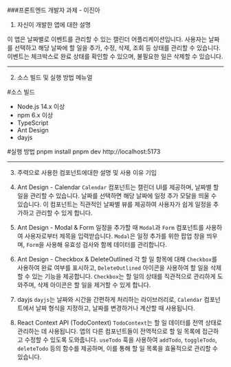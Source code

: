 ###프론트엔드 개발자 과제 - 이진아

1. 자신이 개발한 앱에 대한 설명

이 앱은 날짜별로 이벤트를 관리할 수 있는 캘린더 어플리케이션입니다.
사용자는 날짜를 선택하고 해당 날짜에 할 일을 추가, 수정, 삭제, 조회 등 상태를 관리할 수 있습니다.
이벤트는 체크박스로 완료 상태를 확인할 수 있으며, 불필요한 일은 삭제할 수 있습니다.

--------------------------------------------------------------------------------------------------

2. 소스 빌드 및 실행 방법 메뉴얼

#소스 빌드
- Node.js 14.x 이상
- npm 6.x 이상
- TypeScript
- Ant Design
- dayjs

#실행 방법
pnpm install
pnpm dev
http://localhost:5173

--------------------------------------------------------------------------------------------------

3. 주력으로 사용한 컴포넌트에대한 설명 및 사용 이유 기입

1. Ant Design - Calendar
`Calendar` 컴포넌트는 캘린더 UI를 제공하며, 날짜별 할 일을 관리할 수 있습니다. 
날짜를 선택하면 해당 날짜에 일정 추가 모달을 띄울 수 있습니다. 
이 컴포넌트는 직관적인 날짜별 뷰를 제공하여 사용자가 쉽게 일정을 추가하고 관리할 수 있게 합니다.

2. Ant Design - Modal & Form
일정을 추가할 때 `Modal`과 `Form` 컴포넌트를 사용하여 사용자로부터 제목을 입력받습니다. 
`Modal`은 일정 추가를 위한 팝업 창을 띄우며, `Form`을 사용해 유효성 검사와 함께 데이터를 관리합니다.

3. Ant Design - Checkbox & DeleteOutlined
각 할 일 항목에 대해 `Checkbox`를 사용하여 완료 여부를 표시하고, 
`DeleteOutlined` 아이콘을 사용하여 할 일을 삭제할 수 있는 기능을 제공합니다. 
`Checkbox`는 할 일의 상태를 직관적으로 관리하게 도와주며, 삭제 아이콘은 할 일을 제거할 수 있게 합니다.

4. dayjs
`dayjs`는 날짜와 시간을 간편하게 처리하는 라이브러리로, `Calendar` 컴포넌트에서 날짜 형식을 지정하고, 
날짜를 변경하거나 계산할 때 사용됩니다.

5. React Context API (TodoContext)
`TodoContext`는 할 일 데이터를 전역 상태로 관리하는 데 사용됩니다. 
앱의 다른 컴포넌트들이 전역적으로 할 일 목록에 접근하고 수정할 수 있도록 도와줍니다. 
`useTodo` 훅을 사용하여 `addTodo`, `toggleTodo`, `deleteTodo` 등의 함수를 제공하며, 
이를 통해 할 일 목록을 효율적으로 관리할 수 있습니다.
